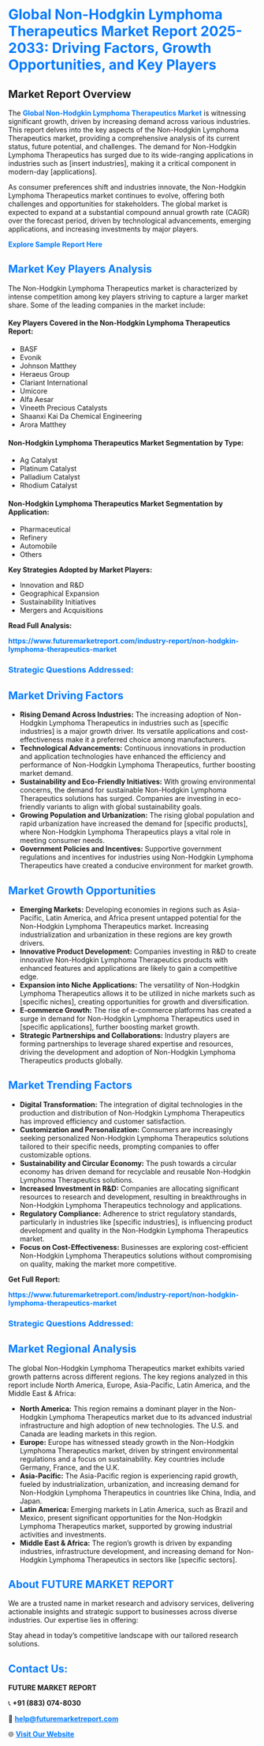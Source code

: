 <h1 style="color: #007BFF;">Global Non-Hodgkin Lymphoma Therapeutics Market Report 2025-2033: Driving Factors, Growth Opportunities, and Key Players</h1>

<section id="overview">
<h2>Market Report Overview</h2>
<p>The <a href="https://www.futuremarketreport.com/industry-report/non-hodgkin-lymphoma-therapeutics-market" style="color: #007BFF; text-decoration: none;"><strong>Global Non-Hodgkin Lymphoma Therapeutics Market</strong></a> is witnessing significant growth, driven by increasing demand across various industries. This report delves into the key aspects of the Non-Hodgkin Lymphoma Therapeutics market, providing a comprehensive analysis of its current status, future potential, and challenges. The demand for Non-Hodgkin Lymphoma Therapeutics has surged due to its wide-ranging applications in industries such as [insert industries], making it a critical component in modern-day [applications].</p>
<p>As consumer preferences shift and industries innovate, the Non-Hodgkin Lymphoma Therapeutics market continues to evolve, offering both challenges and opportunities for stakeholders. The global market is expected to expand at a substantial compound annual growth rate (CAGR) over the forecast period, driven by technological advancements, emerging applications, and increasing investments by major players.</p>
</section>

<section id="overview">
<p><a href="https://www.futuremarketreport.com/request-sample/reportId=35980" style="color: #007BFF; text-decoration: none;"><strong>Explore Sample Report Here</strong></a></p>
</section>

<section id="key-players">
<h2 style="color: #007BFF;">Market Key Players Analysis</h2>
<p>The Non-Hodgkin Lymphoma Therapeutics market is characterized by intense competition among key players striving to capture a larger market share. Some of the leading companies in the market include:</p>
<h4>Key Players Covered in the Non-Hodgkin Lymphoma Therapeutics Report:</h4>
<ul><li>BASF</li><li>Evonik</li><li>Johnson Matthey</li><li>Heraeus Group</li><li>Clariant International</li><li>Umicore</li><li>Alfa Aesar</li><li>Vineeth Precious Catalysts</li><li>Shaanxi Kai Da Chemical Engineering</li><li>Arora Matthey</li></ul>
<h4>Non-Hodgkin Lymphoma Therapeutics Market Segmentation by Type:</h4>
<ul><li>Ag Catalyst</li><li>Platinum Catalyst</li><li>Palladium Catalyst</li><li>Rhodium Catalyst</li></ul>

<h4>Non-Hodgkin Lymphoma Therapeutics Market Segmentation by Application:</h4>
<ul><li>Pharmaceutical</li><li>Refinery</li><li>Automobile</li><li>Others</li></ul>
<p><strong>Key Strategies Adopted by Market Players:</strong></p>
<ul>
<li>Innovation and R&D</li>
<li>Geographical Expansion</li>
<li>Sustainability Initiatives</li>
<li>Mergers and Acquisitions</li>
</ul>
</section>

<section>
<p><strong>Read Full Analysis: </strong></p><a href="https://www.futuremarketreport.com/industry-report/non-hodgkin-lymphoma-therapeutics-market" style="color: #007BFF; text-decoration: none;"><strong>https://www.futuremarketreport.com/industry-report/non-hodgkin-lymphoma-therapeutics-market</strong></a>
<h3 style="color: #007BFF;">Strategic Questions Addressed:</h3>
</section>

<section id="driving-factors">
<h2 style="color: #007BFF;">Market Driving Factors</h2>
<ul>
<li><strong>Rising Demand Across Industries:</strong> The increasing adoption of Non-Hodgkin Lymphoma Therapeutics in industries such as [specific industries] is a major growth driver. Its versatile applications and cost-effectiveness make it a preferred choice among manufacturers.</li>
<li><strong>Technological Advancements:</strong> Continuous innovations in production and application technologies have enhanced the efficiency and performance of Non-Hodgkin Lymphoma Therapeutics, further boosting market demand.</li>
<li><strong>Sustainability and Eco-Friendly Initiatives:</strong> With growing environmental concerns, the demand for sustainable Non-Hodgkin Lymphoma Therapeutics solutions has surged. Companies are investing in eco-friendly variants to align with global sustainability goals.</li>
<li><strong>Growing Population and Urbanization:</strong> The rising global population and rapid urbanization have increased the demand for [specific products], where Non-Hodgkin Lymphoma Therapeutics plays a vital role in meeting consumer needs.</li>
<li><strong>Government Policies and Incentives:</strong> Supportive government regulations and incentives for industries using Non-Hodgkin Lymphoma Therapeutics have created a conducive environment for market growth.</li>
</ul>
</section>

<section id="growth-opportunities">
<h2 style="color: #007BFF;">Market Growth Opportunities</h2>
<ul>
<li><strong>Emerging Markets:</strong> Developing economies in regions such as Asia-Pacific, Latin America, and Africa present untapped potential for the Non-Hodgkin Lymphoma Therapeutics market. Increasing industrialization and urbanization in these regions are key growth drivers.</li>
<li><strong>Innovative Product Development:</strong> Companies investing in R&D to create innovative Non-Hodgkin Lymphoma Therapeutics products with enhanced features and applications are likely to gain a competitive edge.</li>
<li><strong>Expansion into Niche Applications:</strong> The versatility of Non-Hodgkin Lymphoma Therapeutics allows it to be utilized in niche markets such as [specific niches], creating opportunities for growth and diversification.</li>
<li><strong>E-commerce Growth:</strong> The rise of e-commerce platforms has created a surge in demand for Non-Hodgkin Lymphoma Therapeutics used in [specific applications], further boosting market growth.</li>
<li><strong>Strategic Partnerships and Collaborations:</strong> Industry players are forming partnerships to leverage shared expertise and resources, driving the development and adoption of Non-Hodgkin Lymphoma Therapeutics products globally.</li>
</ul>
</section>

<section id="trending-factors">
<h2 style="color: #007BFF;">Market Trending Factors</h2>
<ul>
<li><strong>Digital Transformation:</strong> The integration of digital technologies in the production and distribution of Non-Hodgkin Lymphoma Therapeutics has improved efficiency and customer satisfaction.</li>
<li><strong>Customization and Personalization:</strong> Consumers are increasingly seeking personalized Non-Hodgkin Lymphoma Therapeutics solutions tailored to their specific needs, prompting companies to offer customizable options.</li>
<li><strong>Sustainability and Circular Economy:</strong> The push towards a circular economy has driven demand for recyclable and reusable Non-Hodgkin Lymphoma Therapeutics solutions.</li>
<li><strong>Increased Investment in R&D:</strong> Companies are allocating significant resources to research and development, resulting in breakthroughs in Non-Hodgkin Lymphoma Therapeutics technology and applications.</li>
<li><strong>Regulatory Compliance:</strong> Adherence to strict regulatory standards, particularly in industries like [specific industries], is influencing product development and quality in the Non-Hodgkin Lymphoma Therapeutics market.</li>
<li><strong>Focus on Cost-Effectiveness:</strong> Businesses are exploring cost-efficient Non-Hodgkin Lymphoma Therapeutics solutions without compromising on quality, making the market more competitive.</li>
</ul>
</section>

<section>
<p><strong>Get Full Report: </strong></p><a href="https://www.futuremarketreport.com/industry-report/non-hodgkin-lymphoma-therapeutics-market" style="color: #007BFF; text-decoration: none;"><strong>https://www.futuremarketreport.com/industry-report/non-hodgkin-lymphoma-therapeutics-market</strong></a>
<h3 style="color: #007BFF;">Strategic Questions Addressed:</h3>
</section>


<section id="regional-analysis">
<h2 style="color: #007BFF;">Market Regional Analysis</h2>
<p>The global Non-Hodgkin Lymphoma Therapeutics market exhibits varied growth patterns across different regions. The key regions analyzed in this report include North America, Europe, Asia-Pacific, Latin America, and the Middle East & Africa:</p>
<ul>
<li><strong>North America:</strong> This region remains a dominant player in the Non-Hodgkin Lymphoma Therapeutics market due to its advanced industrial infrastructure and high adoption of new technologies. The U.S. and Canada are leading markets in this region.</li>
<li><strong>Europe:</strong> Europe has witnessed steady growth in the Non-Hodgkin Lymphoma Therapeutics market, driven by stringent environmental regulations and a focus on sustainability. Key countries include Germany, France, and the U.K.</li>
<li><strong>Asia-Pacific:</strong> The Asia-Pacific region is experiencing rapid growth, fueled by industrialization, urbanization, and increasing demand for Non-Hodgkin Lymphoma Therapeutics in countries like China, India, and Japan.</li>
<li><strong>Latin America:</strong> Emerging markets in Latin America, such as Brazil and Mexico, present significant opportunities for the Non-Hodgkin Lymphoma Therapeutics market, supported by growing industrial activities and investments.</li>
<li><strong>Middle East & Africa:</strong> The region’s growth is driven by expanding industries, infrastructure development, and increasing demand for Non-Hodgkin Lymphoma Therapeutics in sectors like [specific sectors].</li>
</ul>
</section>

<footer>
<h2 style="color: #007BFF;">About FUTURE MARKET REPORT</h2>
<p>We are a trusted name in market research and advisory services, delivering actionable insights and strategic support to businesses across diverse industries. Our expertise lies in offering:</p>

<p>Stay ahead in today’s competitive landscape with our tailored research solutions.</p>

<h2 style="color: #007BFF;">Contact Us:</h2>
<p><strong>FUTURE MARKET REPORT</strong></p>
<p>📞 <strong>+91 (883) 074-8030</strong></p>
<p>📧 <strong><a href="mailto:help@futuremarketreport.com" style="color: #007BFF;">help@futuremarketreport.com</a></strong></p>
<p>🌐 <strong><a href="https://www.futuremarketreport.com/" style="color: #007BFF;">Visit Our Website</a></strong></p>
</footer>